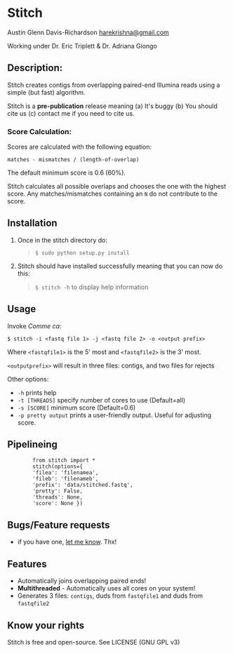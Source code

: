 # Stitch

Austin Glenn Davis-Richardson
<harekrishna@gmail.com>

Working under Dr. Eric Triplett & Dr. Adriana Giongo

## Description:

Stitch creates contigs from overlapping paired-end Illumina reads using a simple (but fast) algorithm.

Stitch is a __pre-publication__ release meaning (a) It's buggy (b) You should cite us (c) contact me if you need to cite us.

### Score Calculation:

Scores are calculated with the following equation:

`matches - mismatches / (length-of-overlap)`

The default minimum score is 0.6 (60%).

Stitch calculates all possible overlaps and chooses the one with
the highest score.  Any matches/mismatches containing an `N` do not
contribute to the score.
		
## Installation

1. Once in the stitch directory do:
   > `$ sudo python setup.py install`

2. Stitch should have installed successfully meaning that you can now do this:
   > `$ stitch -h`
   to display help information

## Usage

Invoke _Comme ca_:

    $ stitch -i <fastq file 1> -j <fastq file 2> -o <output prefix>

Where `<fastqfile1>` is the 5' most and `<fastqfile2>` is the 3' most.

`<outputprefix>` will result in three files: contigs, and two files for rejects

Other options:

 - `-h` prints help
 - `-t [THREADS]` specify number of cores to use (Default=all)
 - `-s [SCORE]` minimum score (Default=0.6)
 - `-p pretty output` prints a user-friendly output.  Useful for adjusting
   score.

## Pipelineing

			from stitch import *
			stitch(options={
		  	'filea': 'filenamea',
		  	'fileb': 'filenameb',
		  	'prefix': 'data/stitched.fastq',
		  	'pretty': False,
		  	'threads': None,
		  	'score': None })

## Bugs/Feature requests

 - if you have one, [let me know](https://github.com/audy/stitch/issues). Thx!

## Features

 - Automatically joins overlapping paired ends!
 - **Multithreaded** - Automatically uses all cores on your system!
 - Generates 3 files: `contigs`, duds from `fastqfile1` and duds from
   `fastqfile2`

## Know your rights

Stitch is free and open-source.
See LICENSE (GNU GPL v3)